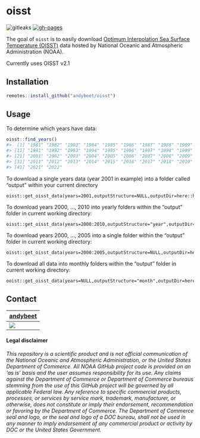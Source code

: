 
<!-- README.md is generated from README.Rmd. Please edit that file -->

# oisst

<!-- badges: start -->

![gitleaks](https://github.com/NOAA-EDAB/oisst/workflows/gitleaks/badge.svg)
[![gh-pages](https://github.com/andybeet/oisst/actions/workflows/pkgdown.yml/badge.svg)](https://github.com/andybeet/oisst/actions/workflows/pkgdown.yml)
<!-- badges: end -->

The goal of `oisst` is to easily download [Optimum Interpolation Sea
Surface Temperature
(OISST)](https://www.ncei.noaa.gov/products/optimum-interpolation-sst)
data hosted by National Oceanic and Atmospheric Administration (NOAA).

Currently uses OISST v2.1

## Installation

``` r
remotes::install_github("andybeet/oisst")
```

## Usage

To determine which years have data:

``` r
oisst::find_years()
#>  [1] "1981" "1982" "1983" "1984" "1985" "1986" "1987" "1988" "1989" "1990"
#> [11] "1991" "1992" "1993" "1994" "1995" "1996" "1997" "1998" "1999" "2000"
#> [21] "2001" "2002" "2003" "2004" "2005" "2006" "2007" "2008" "2009" "2010"
#> [31] "2011" "2012" "2013" "2014" "2015" "2016" "2017" "2018" "2019" "2020"
#> [41] "2021" "2022"
```

To download a single years data (year 2001 in example) into a folder
called “output” within your current directory

    oisst::get_oisst_data(years=2001,outputStructure=NULL,outputDir=here::here("output"))

To download years 2000, …, 2010 into yearly folders within the “output”
folder in current working directory:

    oisst::get_oisst_data(years=2000:2010,outputStructure="year",outputDir=here::here("output"))

To download years 2000, …, 2005 into a single folder within the “output”
folder in current working directory:

    oisst::get_oisst_data(years=2000:2005,outputStructure=NULL,outputDir=here::here("output"))

To download all data into monthly folders within the “output” folder in
current working directory:

    ooist::get_oisst_data(years=NULL,outputStructure="month",outputDir=here::here("output"))

## Contact

| [andybeet](https://github.com/andybeet)                                                         |
|-------------------------------------------------------------------------------------------------|
| [![](https://avatars1.githubusercontent.com/u/22455149?s=100&v=4)](https://github.com/andybeet) |

#### Legal disclaimer

*This repository is a scientific product and is not official
communication of the National Oceanic and Atmospheric Administration, or
the United States Department of Commerce. All NOAA GitHub project code
is provided on an ‘as is’ basis and the user assumes responsibility for
its use. Any claims against the Department of Commerce or Department of
Commerce bureaus stemming from the use of this GitHub project will be
governed by all applicable Federal law. Any reference to specific
commercial products, processes, or services by service mark, trademark,
manufacturer, or otherwise, does not constitute or imply their
endorsement, recommendation or favoring by the Department of Commerce.
The Department of Commerce seal and logo, or the seal and logo of a DOC
bureau, shall not be used in any manner to imply endorsement of any
commercial product or activity by DOC or the United States Government.*
